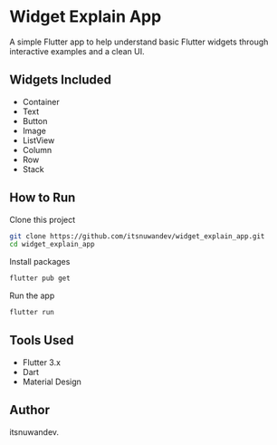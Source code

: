 # Widget Explain App
A simple Flutter app to help understand basic Flutter widgets through interactive examples and a clean UI.

## Widgets Included
- Container
- Text
- Button
- Image
- ListView
- Column
- Row
- Stack

## How to Run
Clone this project
```bash
git clone https://github.com/itsnuwandev/widget_explain_app.git
cd widget_explain_app
```

Install packages
```bash
flutter pub get
```

Run the app
```bash
flutter run
```

## Tools Used
- Flutter 3.x
- Dart
- Material Design

## Author
itsnuwandev.
